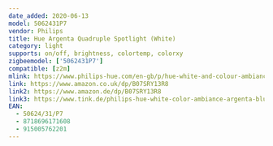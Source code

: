 ```yaml
---
date_added: 2020-06-13
model: 5062431P7
vendor: Philips
title: Hue Argenta Quadruple Spotlight (White)
category: light
supports: on/off, brightness, colortemp, colorxy
zigbeemodel: ['5062431P7']
compatible: [z2m]
mlink: https://www.philips-hue.com/en-gb/p/hue-white-and-colour-ambiance-argenta-quadruple-spotlight/5062431P7
link: https://www.amazon.co.uk/dp/B07SRY13R8
link2: https://www.amazon.de/dp/B07SRY13R8
link3: https://www.tink.de/philips-hue-white-color-ambiance-argenta-bluetooth-4er-spot-lampe
EAN: 
  - 50624/31/P7
  - 8718696171608
  - 915005762201
---
```

